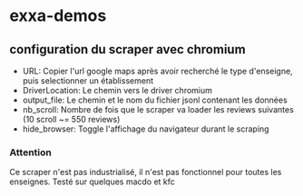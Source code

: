 # exxa-demos
    
## configuration du scraper avec chromium
 - URL: Copier l'url google maps après avoir recherché le type d'enseigne, puis selectionner un établissement
 - DriverLocation: Le chemin vers le driver chromium
 - output_file: Le chemin et le nom du fichier jsonl contenant les données
 - nb_scroll: Nombre de fois que le scraper va loader les reviews suivantes (10 scroll ~= 550 reviews)
 - hide_browser: Toggle l'affichage du navigateur durant le scraping

### Attention
Ce scraper n'est pas industrialisé, il n'est pas fonctionnel pour toutes les enseignes.
Testé sur quelques macdo et kfc

    
